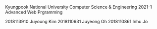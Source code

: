 Kyungpook National University
Computer Science & Engineering
2021-1 Advanced Web Prgramming

2018113910 Juyoung Kim
2018110931 Juyeong Oh
2018110861 Inhu Jo

